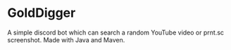 # GoldDigger
A simple discord bot which can search a random YouTube video or prnt.sc screenshot. Made with Java and Maven. 
